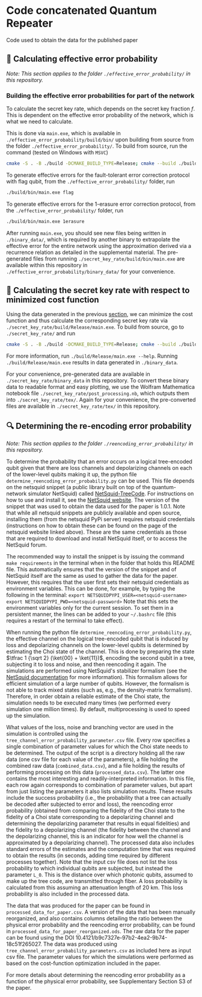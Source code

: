 # Code concatenated Quantum Repeater

Code used to obtain the data for the published paper

## 🧮 Calculating effective error probability

_Note: This section applies to the folder `./effective_error_probability/` in this repository._

### Building the effective error probabilities for part of the network

To calculate the secret key rate, which depends on the secret key fraction $f$. This is dependent on the effective error probability of the network, which is what we need to calculate.

This is done via `main.exe`, which is available in `./effective_error_probability/build/bin/` upon building from source from the folder `./effective_error_probability/`. To build from source, run the command (tested on Windows with `MSVC`)

```sh
cmake -S . -B ./build -DCMAKE_BUILD_TYPE=Release; cmake --build ./build --config Release;
```

To generate effective errors for the fault-tolerant error correction protocol with flag qubit, from the `./effective_error_probability/` folder, run

```sh
./build/bin/main.exe flag
```

To generate effective errors for the 1-erasure error correction protocol, from the `./effective_error_probability/` folder, run

```sh
./build/bin/main.exe 1erasure
```

After running `main.exe`, you should see new files being written in `./binary_data/`, which is required by another binary to extrapolate the effective error for the entire network using the approximation derived via a recurrence relation as detailed in the supplemental material. The pre-generated files from running `./secret_key_rate/build/bin/main.exe` are available within this repository in `./effective_error_probability/binary_data/` for your convenience.

## 🔑 Calculating the secret key rate with respect to minimized cost function

Using the data generated in the previous [section](#-calculating-effective-error-probability), we can minimize the cost function and thus calculate the corresponding secret key rate via `./secret_key_rate/build/Release/main.exe`. To build from source, go to `./secret_key_rate/` and run

```sh
cmake -S . -B ./build -DCMAKE_BUILD_TYPE=Release; cmake --build ./build --config Release;
```

For more information, run `./build/Release/main.exe --help`. Running `./build/Release/main.exe` results in data generated in `./binary_data`.

For your convenience, pre-generated data are available in `./secret_key_rate/binary_data` in this repository. To convert these binary data to readable format and easy plotting, we use the Wolfram Mathematica notebook file `./secret_key_rate/post_processing.nb`, which outputs them into `./secret_key_rate/tex/`. Again for your convenience, the pre-converted files are available in `./secret_key_rate/tex/` in this repository.

## 🔍 Determining the re-encoding error probability

_Note: This section applies to the folder `./reencoding_error_probability/` in this repository._

To determine the probability that an error occurs on a logical tree-encoded qubit given that there are loss channels and depolarizing channels on each of the lower-level qubits making it up,
the python file `determine_reencoding_error_probability.py` can be used.
This file depends on the netsquid snippet (a public library built on top of the quantum-network simulator NetSquid) called [NetSquid-TreeCode](https://gitlab.com/softwarequtech/netsquid-snippets/netsquid-treecode).
For instructions on how to use and install it, see the [NetSquid website](https://netsquid.org/snippets/).
The version of the snippet that was used to obtain the data used for the paper is 1.0.1.
Note that while all netsquid snippets are publicly available and open source, installing them (from the netsquid PyPi server) requires netsquid credentials (instructions on how to obtain these can be found on the page of the netsquid website linked above).
These are the same credentials as those that are required to download and install NetSquid itself, or to access the NetSquid forum.

The recommended way to install the snippet is by issuing the command `make requirements` in the terminal when in the folder that holds this README file.
This automatically ensures that the version of the snippet and of NetSquid itself are the same as used to gather the data for the paper.
However, this requires that the user first sets their netsquid credentials as environment variables.
This can be done, for example, by typing the following in the terminal:
`export NETSQUIDPYPI_USER=<netsquid-username>`
`export NETSQUIDPYPI_PWD=<netsquid-password>`
Note that this sets the environment variables only for the current session.
To set them in a persistent manner, the lines can be added to your `~/.bashrc` file (this requires a restart of the terminal to take effect).

When running the python file `determine_reencoding_error_probability.py`, the effective channel on the logical tree-encoded qubit that is induced by loss and depolarizing channels on the lower-level qubits is determined by estimating the Choi state of the channel.
This is done by preparing the state $\tfrac 1 {\sqrt 2} (\ket{00} + \ket{11})$, encoding the second qubit in a tree, subjecting it to loss and noise, and then reencoding it again.
The simulations are performed using NetSquid's stabilizer formalism (see the [NetSquid documentation](https://docs.netsquid.org/latest-release/api_qubits/netsquid.qubits.qformalism.html) for more information).
This formalism allows for efficient simulation of a large number of qubits.
However, the formalism is not able to track mixed states (such as, e.g., the density-matrix formalism).
Therefore, in order obtain a reliable estimate of the Choi state, the simulation needs to be executed many times (we performed every simulation one million times).
By default, multiprocessing is used to speed up the simulation.

What values of the loss, noise and branching vector are used in the simulation is controlled using the `tree_channel_error_probability_parameter.csv` file.
Every row specifies a single combination of parameter values for which the Choi state needs to be determined.
The output of the script is a directory holding all the raw data (one csv file for each value of the parameters), a file holding the combined raw data (`combined_data.csv`), and a file holding the results of performing processing on this data (`processed_data.csv`).
The latter one contains the most interesting and readily-interpreted information.
In this file, each row again corresponds to combination of parameter values, but apart from just listing the parameters it also lists simulation results.
These results include the success probability (i.e., the probability that a tree can actually be decoded after subjected to error and loss), the reencoding error probability (obtained from comparing the fidelity of the Choi state to the fidelity of a Choi state corresponding to a depolarizing channel and determining the depolarizing parameter that results in equal fidelities) and the fidelity to a depolarizing channel (the fidelity between the channel and the depolarizing channel, this is an indicator for how well the channel is approximated by a depolarizing channel).
The processed data also includes standard errors of the estimates and the computation time that was required to obtain the results (in seconds, adding time required by different processes together).
Note that the input csv file does not list the loss probability to which individual qubits are subjected, but instead the parameter `L_0`.
This is the distance over which photonic qubits, assumed to make up the tree code, are transmitted through fiber.
A loss probability is calculated from this assuming an attenuation length of 20 km.
This loss probability is also included in the processed data.

The data that was produced for the paper can be found in `processed_data_for_paper.csv`.
A version of the data that has been manually reorganized, and also contains columns detailing the ratio between the physical error probability and the reencoding error probability, can be found in `processed_data_for_paper_reorganized.ods`.
The raw data for the paper can be found using the DOI 10.4121/b9c7327e-97b2-4ea2-9b74-18c51f265027.
The data was produced using `tree_channel_error_probability_parameters.csv` as included here as input csv file.
The parameter values for which the simulations were performed as based on the cost-function optimization included in the paper.

For more details about determining the reencoding error probability as a function of the physical error probability, see Supplementary Section S3 of the paper.
